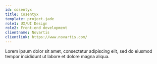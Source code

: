 ```yaml
---
id: cosentyx
title: Cosentyx
template: project.jade
role1: UX/UI Design
role2: Front-end development
clientname: Novartis
clientlink: https://www.novartis.com/
---
```


Lorem ipsum dolor sit amet, consectetur adipiscing elit, sed do eiusmod tempor incididunt ut labore et dolore magna aliqua.